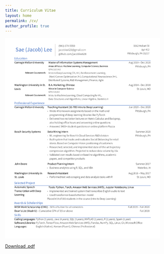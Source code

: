 ```yaml
---
title: Curriculum Vitae
layout: home
permalink: /cv/
author_profile: true
---
```


<img src="../assets/images/resume.png" width="1000"/>

[Download .pdf](../assets/images/resume.pdf)